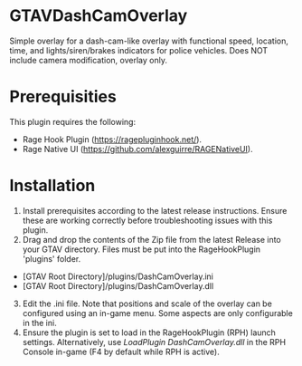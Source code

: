 # GTAVDashCamOverlay
Simple overlay for a dash-cam-like overlay with functional speed, location, time, and lights/siren/brakes indicators for police vehicles. Does NOT include camera modification, overlay only.

# Prerequisities
This plugin requires the following:
* Rage Hook Plugin (https://ragepluginhook.net/).
* Rage Native UI (https://github.com/alexguirre/RAGENativeUI).

# Installation
1. Install prerequisites according to the latest release instructions. Ensure these are working correctly before troubleshooting issues with this plugin.
2. Drag and drop the contents of the Zip file from the latest Release into your GTAV directory. Files must be put into the RageHookPlugin 'plugins' folder.
* [GTAV Root Directory]/plugins/DashCamOverlay.ini
* [GTAV Root Directory]/plugins/DashCamOverlay.dll
3. Edit the .ini file. Note that positions and scale of the overlay can be configured using an in-game menu. Some aspects are only configurable in the ini.
4. Ensure the plugin is set to load in the RageHookPlugin (RPH) launch settings. Alternatively, use *LoadPlugin DashCamOverlay.dll* in the RPH Console in-game (F4 by default while RPH is active).
